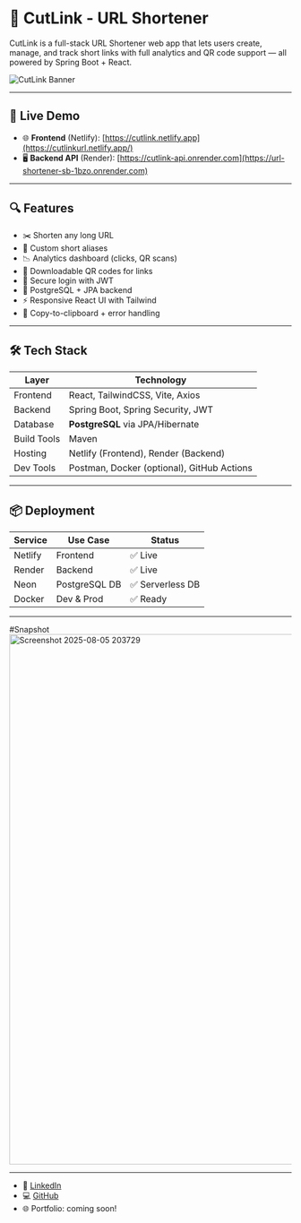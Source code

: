 # 🔗 CutLink - URL Shortener

CutLink is a full-stack URL Shortener web app that lets users create, manage, and track short links with full analytics and QR code support — all powered by Spring Boot + React.

![CutLink Banner](https://img.shields.io/badge/Java%20Spring--Boot%20%7C%20React%20%7C%20PostgreSQL%20%7C%20Tailwind-blue?style=for-the-badge)

---

## 🚀 Live Demo

- 🌐 **Frontend** (Netlify): [https://cutlink.netlify.app](https://cutlinkurl.netlify.app/)
- 🖥 **Backend API** (Render): [https://cutlink-api.onrender.com](https://url-shortener-sb-1bzo.onrender.com)


---

## 🔍 Features

- ✂️ Shorten any long URL
- 💬 Custom short aliases
- 📉 Analytics dashboard (clicks, QR scans)
- 📲 Downloadable QR codes for links
- 🔐 Secure login with JWT
- 🧠 PostgreSQL + JPA backend
- ⚡ Responsive React UI with Tailwind
- 🎯 Copy-to-clipboard + error handling

---

## 🛠 Tech Stack

| Layer       | Technology                                   |
|-------------|-----------------------------------------------|
| Frontend    | React, TailwindCSS, Vite, Axios              |
| Backend     | Spring Boot, Spring Security, JWT            |
| Database    | **PostgreSQL** via JPA/Hibernate             |
| Build Tools | Maven                                        |
| Hosting     | Netlify (Frontend), Render (Backend)         |
| Dev Tools   | Postman, Docker (optional), GitHub Actions   |

---
## 📦 Deployment

| Service  | Use Case       | Status          |
|----------|----------------|------------------|
| Netlify  | Frontend       | ✅ Live          |
| Render   | Backend        | ✅ Live          |
| Neon     | PostgreSQL DB  | ✅ Serverless DB |
| Docker   | Dev & Prod     | ✅ Ready         |

---
#Snapshot
<img width="1890" height="947" alt="Screenshot 2025-08-05 203729" src="https://github.com/user-attachments/assets/b535913f-05eb-48ff-bc72-52c316e30c6c" />



---

- 💼 [LinkedIn](https://www.linkedin.com/in/anushka-dhawas-b9300a266/)
- 💻 [GitHub](https://github.com/anushkad17)
- 🌐 Portfolio: coming soon!

